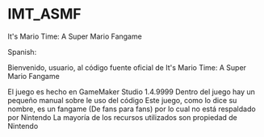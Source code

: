 # IMT_ASMF
It's Mario Time: A Super Mario Fangame

Spanish:

Bienvenido, usuario, al código fuente oficial de It's Mario Time: A Super Mario Fangame

El juego es hecho en GameMaker Studio 1.4.9999
Dentro del juego hay un pequeño manual sobre le uso del código
Este juego, como lo dice su nombre, es un fangame (De fans para fans) por lo cual no está respaldado por Nintendo
La mayoría de los recursos utilizados son propiedad de Nintendo
